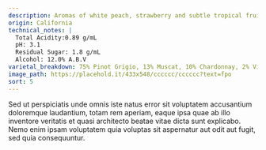 ```yaml
---
description: Aromas of white peach, strawberry and subtle tropical fruit overlaying accents of crisp grapefruit and red apple.
origin: California
technical_notes: |
  Total Acidity:0.89 g/mL
  pH: 3.1
  Residual Sugar: 1.8 g/mL
  Alcohol: 12.0% A.B.V
varietal_breakdown: 75% Pinot Grigio, 13% Muscat, 10% Chardonnay, 2% Viognier
image_path: https://placehold.it/433x548/cccccc/cccccc?text=fpo
sort: 5
---
```


Sed ut perspiciatis unde omnis iste natus error sit voluptatem accusantium doloremque laudantium, totam rem aperiam, eaque ipsa quae ab illo inventore veritatis et quasi architecto beatae vitae dicta sunt explicabo. Nemo enim ipsam voluptatem quia voluptas sit aspernatur aut odit aut fugit, sed quia consequuntur.